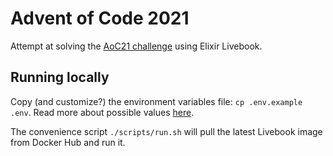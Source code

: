 # Advent of Code 2021

Attempt at solving the [AoC21 challenge](https://adventofcode.com/2021/) using Elixir Livebook.

## Running locally
Copy (and customize?) the environment variables file: `cp .env.example .env`. Read more about possible values [here](https://github.com/livebook-dev/livebook#environment-variables).

The convenience script `./scripts/run.sh` will pull the latest Livebook image from Docker Hub and run it.
